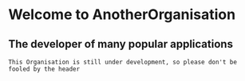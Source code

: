 # Welcome to AnotherOrganisation
The developer of many popular applications
---
`This Organisation is still under development, so please don't be fooled by the header`

